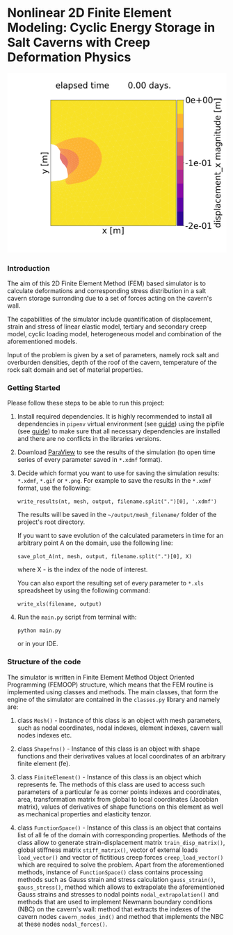 # Nonlinear 2D Finite Element Modeling: Cyclic Energy Storage in Salt Caverns with Creep Deformation Physics
![](animation.gif)

### Introduction
The aim of this 2D Finite Element Method (FEM) based simulator is to calculate deformations and corresponding stress distribution in a salt cavern storage surronding due to a set of forces acting on the cavern's wall.

The capabilities of the simulator include quantification of displacement, strain and stress of linear elastic model, tertiary and secondary creep model, cyclic loading model, heterogeneous model and combination of the aforementioned models.

Input of the problem is given by a set of parameters, namely rock salt and overburden densities, depth of the roof of the cavern, temperature of the rock salt domain and set of material properties.

### Getting Started
Please follow these steps to be able to run this project:

 1. Install required dependencies. It is highly recommended to install all dependencies in `pipenv` virtual environment (see [guide](https://realpython.com/pipenv-guide/)) using the pipfile (see [guide](https://pipenv-fork.readthedocs.io/en/latest/basics.html)) to make sure that all necessary dependencies are installed and there are no conflicts in the libraries versions.

 2. Download [ParaView](https://www.paraview.org/) to see the results of the simulation (to open time series of every parameter saved in `*.xdmf` format).

 3. Decide which format you want to use for saving the simulation results: `*.xdmf`, `*.gif` or `*.png`. For example to save the results in the `*.xdmf` format, use the following:
     ```shell
     write_results(nt, mesh, output, filename.split(".")[0], '.xdmf')
     ```
     The results will be saved in the `~/output/mesh_filename/` folder of the project's root directory.

    If you want to save evolution of the calculated parameters in time for an arbitrary point A on the domain, use the following line:
     ```shell
     save_plot_A(nt, mesh, output, filename.split(".")[0], X)
     ```
     where X - is the index of the node of interest.

    You can also export the resulting set of every parameter to `*.xls` spreadsheet by using the following command:
     ```shell
     write_xls(filename, output)
     ```

 4. Run the `main.py` script from terminal with:
    ```shell
    python main.py
    ```
    or in your IDE.

### Structure of the code
The simulator is written in Finite Element Method Object Oriented Programming (FEMOOP) structure, which means that the FEM routine is implemented using classes and methods. The main classes, that form the engine of the simulator are contained in the `classes.py` library and namely are:

 1. class `Mesh()` - Instance of this class is an object with mesh parameters, such as nodal coordinates, nodal indexes, element indexes, cavern wall nodes indexes etc.

 2. class `Shapefns()` - Instance of this class is an object with shape functions and their derivatives values at local coordinates of an arbitrary finite element (fe).

 3. class `FiniteElement()` - Instance of this class is an object which represents fe. The methods of this class are used to access such parameters of a particular fe as corner points indexes and coordinates, area, transformation matrix from global to local coordinates (Jacobian matrix), values of derivatives of shape functions on this element as well as mechanical properties and elasticity tenzor.

 4. class `FunctionSpace()` - Instance of this class is an object that contains list of all fe of the domain with corresponding properties. Methods of the class allow to generate strain-displacement matrix `train_disp_matrix()`, global stiffness matrix `stiff_matrix()`, vector of external loads `load_vector()` and vector of fictitious creep forces `creep_load_vector()` which are required to solve the problem. Apart from the aforementioned methods, instance of `FunctionSpace()` class contains processing methods such as Gauss strain and stress calculation `gauss_strain()`, `gauss_stress()`, method which allows to extrapolate the aforementioned Gauss strains and stresses to nodal points `nodal_extrapolation()` and methods that are used to implement Newmann boundary conditions (NBC) on the cavern's wall: method that extracts the indexes of the cavern nodes `cavern_nodes_ind()` and method that implements the NBC at these nodes `nodal_forces()`.
